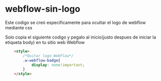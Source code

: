 # webflow-sin-logo

Este codigo se creó especificamente para ocultar el logo de webflow mediante css

Solo copia el siguiente codigo y pegalo al inicio(justo despues de iniciar la etiqueta body) en tu sitio web Webflow 

```html
    <style>
        /*Quitar logo WebFlow*/
        .w-webflow-badge{
            display: none!important;
        }
    </style>
```